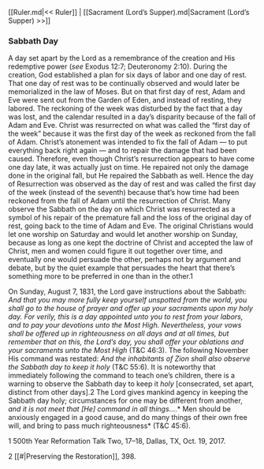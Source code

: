 [[Ruler.md|<< Ruler]]  |  [[Sacrament (Lord’s Supper).md|Sacrament (Lord’s Supper) >>]]

### Sabbath Day
A day set apart by the Lord as a remembrance of the creation and His redemptive power (*see* Exodus 12:7; Deuteronomy 2:10). During the creation, God established a plan for six days of labor and one day of rest. That one day of rest was to be continually observed and would later be memorialized in the law of Moses. But on that first day of rest, Adam and Eve were sent out from the Garden of Eden, and instead of resting, they labored. The reckoning of the week was disturbed by the fact that a day was lost, and the calendar resulted in a day’s disparity because of the fall of Adam and Eve. Christ was resurrected on what was called the “first day of the week” because it was the first day of the week as reckoned from the fall of Adam. Christ’s atonement was intended to fix the fall of Adam — to put everything back right again — and to repair the damage that had been caused. Therefore, even though Christ’s resurrection appears to have come one day late, it was actually just on time. He repaired not only the damage done in the original fall, but He repaired the Sabbath as well. Hence the day of Resurrection was observed as the day of rest and was called the first day of the week (instead of the seventh) because that’s how time had been reckoned from the fall of Adam until the resurrection of Christ. Many observe the Sabbath on the day on which Christ was resurrected as a symbol of his repair of the premature fall and the loss of the original day of rest, going back to the time of Adam and Eve. The original Christians would let one worship on Saturday and would let another worship on Sunday, because as long as one kept the doctrine of Christ and accepted the law of Christ, men and women could figure it out together over time, and eventually one would persuade the other, perhaps not by argument and debate, but by the quiet example that persuades the heart that there’s something more to be preferred in one than in the other.1

 On Sunday, August 7, 1831, the Lord gave instructions about the Sabbath: *And that you may more fully keep yourself unspotted from the world, you shall go to the house of prayer and offer up your sacraments upon my holy day. For verily, this is a day appointed unto you to rest from your labors, and to pay your devotions unto the Most High. Nevertheless, your vows shall be offered up in righteousness on all days and at all times, but remember that on this, the Lord’s day, you shall offer your oblations and your sacraments unto the Most High* (T&C 46:3). The following November His command was restated: *And the inhabitants of Zion shall also observe the Sabbath day to keep it holy* (T&C 55:6). It is noteworthy that immediately following the command to teach one’s children, there is a warning to observe the Sabbath day to keep it *holy* [consecrated, set apart, distinct from other days].2 The Lord gives mankind agency in keeping the Sabbath day holy; circumstances for one may be different from another, *and it is not meet that [He] command in all things*….* Men should be anxiously engaged in a good cause, and do many things of their own free will, and bring to pass much righteousness* (T&C 45:6).



1 500th Year Reformation Talk Two, 17–18, Dallas, TX, Oct. 19, 2017.


2
[[#|Preserving the Restoration]], 398.